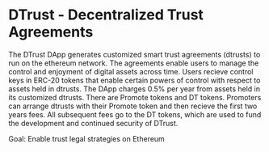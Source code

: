 # DTrust - Decentralized Trust Agreements

The DTrust DApp generates customized smart trust agreements (dtrusts) to run on the ethereum network. The agreements enable users to manage the control and enjoyment of digital assets across time. Users recieve control keys in ERC-20 tokens that enable certain powers of control with respect to assets held in dtrusts. The DApp charges 0.5% per year from assets held in its customized dtrusts. There are Promote tokens and DT tokens. Promoters can arrange dtrusts with their Promote token and then recieve the first two years fees. All subsequent fees go to the DT tokens, which are used to fund the development and continued security of DTrust. 

Goal: Enable trust legal strategies on Ethereum
